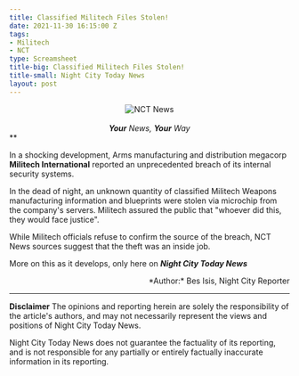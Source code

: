 ```yaml
---
title: Classified Militech Files Stolen!
date: 2021-11-30 16:15:00 Z
tags:
- Militech
- NCT
type: Screamsheet
title-big: Classified Militech Files Stolen!
title-small: Night City Today News
layout: post
---
```


<div style="text-align: center">
<img src="https://img.siteleaf.com/Byts5-ATa4J2xVoNrtoxSs7Ovkg=/fit-in/297x297/filters:dpr(2):quality(60):frames(0)/https://siteleaf-cdn.s3.amazonaws.com/61a65e915e41340fc945a1ac/assets/61a667705e41347fc8cd572f.png" alt="NCT News"><br>
<br>
<i><b>Your</b> News, <b>Your</b> Way</i>
</div>
**

In a shocking development, Arms manufacturing and distribution megacorp **Militech International** reported an unprecedented breach of its internal security systems.

In the dead of night, an unknown quantity of classified Militech Weapons manufacturing information and blueprints were stolen via microchip from the company's servers. Militech assured the public that "whoever did this, they would face justice".

While Militech officials refuse to confirm the source of the breach, NCT News sources suggest that the theft was an inside job.

More on this as it develops, only here on ***Night City Today News***

<div style="text-align: right"> *Author:* Bes Isis, Night City Reporter</div>

---

**Disclaimer**
The opinions and reporting herein are solely the responsibility of the article's authors, and may not necessarily represent the views and positions of Night City Today News.

Night City Today News does not guarantee the factuality of its reporting, and is not responsible for any partially or entirely factually inaccurate information in its reporting.